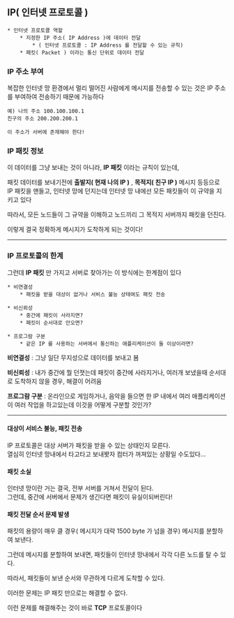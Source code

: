 ## IP( 인터넷 프로토콜 )

    * 인터넷 프로토콜 역할
        * 지정한 IP 주소( IP Address )에 데이터 전달
            * ( 인터넷 프로토콜 : IP Address 를 전달할 수 있는 규칙)
        * 패킷( Packet ) 이라는 통신 단위로 데이터 전달

### IP 주소 부여

복잡한 인터넷 망 환경에서 멀리 떨어진 사람에게 메시지를 전송할 수 있는 것은 IP 주소를 부여하여 전송하기 때문에 가능하다


    예) 나의 주소 100.100.100.1
    친구의 주소 200.200.200.1

    이 주소가 서버에 존재해야 한다!
    
### IP 패킷 정보

이 데이터를 그냥 보내는 것이 아니라, __IP 패킷__ 이라는 규칙이 있는데,

패킷 데이터를 보내기전에 __출발지( 현재 나의 IP )__ , __목적지( 친구 IP )__ 메시지 등등으로
IP 패킷을 맨들고, 인터넷 망에 던지는데 인터넷 망 내에선 모든 패킷들이 이 규약을 지키고 있다

따라서, 모든 노드들이 그 규약을 이해하고 노드끼리 그 목적지 서버까지 패킷을 던진다. 

이렇게 결국 정확하게 메시지가 도착하게 되는 것이다!

***

### IP 프로토콜의 한계

그런데 __IP 패킷__ 만 가지고 서버로 찾아가는 이 방식에는 한계점이 있다

    * 비연결성
        * 패킷을 받을 대상이 없거나 서비스 불능 상태여도 패킷 전송
    
    * 비신뢰성
        * 중간에 패킷이 사라지면?
        * 패킷이 순서대로 안오면?

    * 프로그람 구분
        * 같은 IP 를 사용하는 서버에서 통신하는 애플리케이션이 둘 이상이라면?


__비연결성__ : 그냥 일단 무지성으로 데이터를 보내고 봄

__비신뢰성__ : 내가 중간에 뭘 던졋는데 패킷이 중간에 사라지거나, 
             여러개 보냈을때 순서대로 도착하지 않을 경우, 해결이 어려움

__프로그람 구분__ : 온라인으로 게임하거나, 음악을 들으면 한 IP 내에서 여러
애플리케이션이 여러 작업을 하고있는데 이것을 어떻게 구분할 것인가?

***

#### 대상이 서비스 불능, 패킷 전송

IP 프로토콜은 대상 서버가 패킷을 받을 수 있는 상태인지 모른다.   
열심히 인터넷 망내에서 타고타고 보내봣자 컴터가 꺼져있는 상황일 수도있다...

#### 패킷 소실

인터넷 망이란 거는 결국, 전부 서버를 거쳐서 전달이 된다.   
그런데, 중간에 서버에서 문제가 생긴다면 패킷이 유실이되버린다!

#### 패킷 전달 순서 문제 발생

패킷의 용량이 매우 클 경우( 메시지가 대략 1500 byte 가 넘을 경우) 
메시지를 분할하여 보낸다.

그런데 메시지를 분할하여 보내면, 패킷들이 인터넷 망내에서 각각 다른 노드를 탈 수 있다.

따라서, 패킷들이 보낸 순서와 무관하게 다르게 도착할 수 있다.

이러한 문제는 IP 패킷 만으로는 해결할 수 없다.

이런 문제를 해결해주는 것이 바로 __TCP__ 프로토콜이다